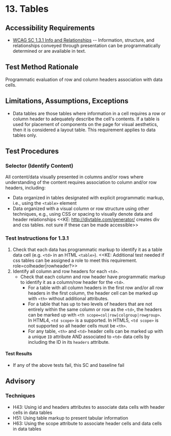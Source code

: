 # 13. Tables
## Accessibility Requirements
* [WCAG SC 1.3.1 Info and Relationships](https://www.w3.org/TR/UNDERSTANDING-WCAG20/content-structure-separation-programmatic.html) -- Information, structure, and relationships conveyed through presentation can be programmatically determined or are available in text.

## Test Method Rationale
Programmatic evaluation of row and column headers association with data cells.

## Limitations, Assumptions, Exceptions
* Data tables are those tables where information in a cell requires a row or column header to adequately describe the cell's contents. If a table is used for placement of components on the page for visual aesthetics, then it is considered a layout table. This requirement applies to data tables only.

## Test Procedures 

### Selector (Identify Content)
All content/data visually presented in columns and/or rows where understanding of the content requires association to column and/or row headers, including:
* Data organized in tables designated with explicit programmatic markup, i.e., using the `<table>` element
* Data organized with a visual column or row structure using other techniques, e.g., using CSS or spacing to visually denote data and header relationships <<KE: http://divtable.com/generator/ creates div and css tables. not sure if these can be made accessible>>

### Test Instructions for 1.3.1
1. Check that each data has programmatic markup to identify it as a table data cell (e.g. `<td>` in an HTML `<table>`). <<KE: Additional test needed if css tables can be assigned a role to meet this requirement. role=colheader|rowheader?>>
1. Identify all column and row headers for each `<td>`.
   * Check that each column and row header have programmatic markup to identify it as a column/row header for the `<td>`.
      * For a table with all column headers in the first row and/or all row headers in the first column, the header cell can be marked up with `<th>` without additional attributes.
      * For a table that has up to two levels of headers that are not entirely within the same column or row as the `<td>`, the headers can be marked up with `<th scope=col|row|colgroup|rowgroup>`. In HTML4, `<td scope>` is a supported. In HTML5, `<td scope>` is not supported so all header cells must be `<th>`.
      * For any table, `<th>` and `<td>` header cells can be marked up with a unique `ID` attribute AND associated to `<td>` data cells by including the ID in its `headers` attribute.

#### Test Results
* If any of the above tests fail, this SC and baseline fail

## Advisory
### Techniques
  * H43: Using id and headers attributes to associate data cells with header cells in data tables
  * H51: Using table markup to present tabular information
  * H63: Using the scope attribute to associate header cells and data cells in data tables
